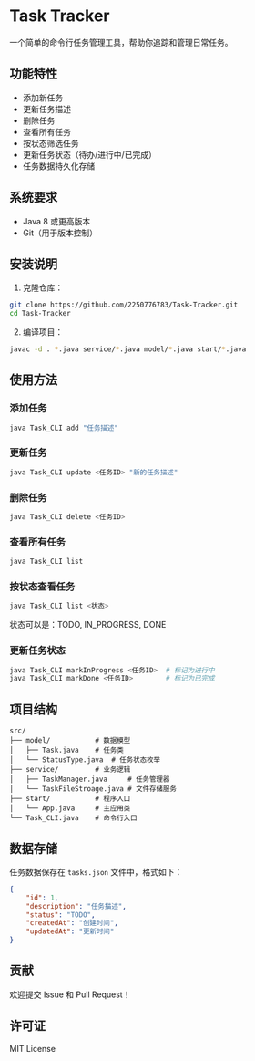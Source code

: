 # Task Tracker

一个简单的命令行任务管理工具，帮助你追踪和管理日常任务。

## 功能特性

- 添加新任务
- 更新任务描述
- 删除任务
- 查看所有任务
- 按状态筛选任务
- 更新任务状态（待办/进行中/已完成）
- 任务数据持久化存储

## 系统要求

- Java 8 或更高版本
- Git（用于版本控制）

## 安装说明

1. 克隆仓库：
```bash
git clone https://github.com/2250776783/Task-Tracker.git
cd Task-Tracker
```

2. 编译项目：
```bash
javac -d . *.java service/*.java model/*.java start/*.java
```

## 使用方法

### 添加任务
```bash
java Task_CLI add "任务描述"
```

### 更新任务
```bash
java Task_CLI update <任务ID> "新的任务描述"
```

### 删除任务
```bash
java Task_CLI delete <任务ID>
```

### 查看所有任务
```bash
java Task_CLI list
```

### 按状态查看任务
```bash
java Task_CLI list <状态>
```
状态可以是：TODO, IN_PROGRESS, DONE

### 更新任务状态
```bash
java Task_CLI markInProgress <任务ID>  # 标记为进行中
java Task_CLI markDone <任务ID>        # 标记为已完成
```

## 项目结构

```
src/
├── model/           # 数据模型
│   ├── Task.java    # 任务类
│   └── StatusType.java  # 任务状态枚举
├── service/         # 业务逻辑
│   ├── TaskManager.java     # 任务管理器
│   └── TaskFileStroage.java # 文件存储服务
├── start/           # 程序入口
│   └── App.java     # 主应用类
└── Task_CLI.java    # 命令行入口
```

## 数据存储

任务数据保存在 `tasks.json` 文件中，格式如下：
```json
{
    "id": 1,
    "description": "任务描述",
    "status": "TODO",
    "createdAt": "创建时间",
    "updatedAt": "更新时间"
}
```

## 贡献

欢迎提交 Issue 和 Pull Request！

## 许可证

MIT License 